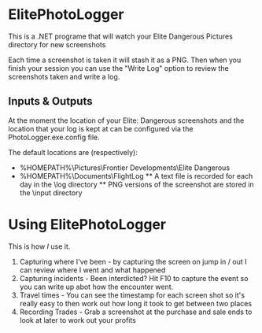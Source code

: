 # ElitePhotoLogger

This is a .NET programe that will watch your Elite Dangerous Pictures directory for new screenshots

Each time a screenshot is taken it will stash it as a PNG. Then when you finish your session you can use the "Write Log" option to review the screenshots taken and write a log.

## Inputs & Outputs

At the moment the location of your Elite: Dangerous screenshots and the location that your log is kept at can be configured via the PhotoLogger.exe.config file.

The default locations are (respectively):
* %HOMEPATH%\Pictures\Frontier Developments\Elite Dangerous
* %HOMEPATH%\Documents\FlightLog
** A text file is recorded for each day in the \log directory
** PNG versions of the screenshot are stored in the \input directory

# Using ElitePhotoLogger

This is how _I_ use it.

1. Capturing where I've been - by capturing the screen on jump in / out I can review where I went and what happened
2. Capturing incidents - Been interdicted? Hit F10 to capture the event so you can write up abot how the encounter went.
3. Travel times - You can see the timestamp for each screen shot so it's really easy to then work out how long it took to get between two places
4. Recording Trades - Grab a screenshot at the purchase and sale ends to look at later to work out your profits
